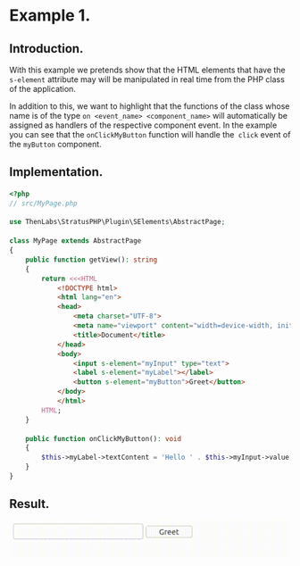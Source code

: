 
# Example 1.

## Introduction.

With this example we pretends show that the HTML elements that have the `s-element` attribute may will be manipulated in real time from the PHP class of the application.

In addition to this, we want to highlight that the functions of the class whose name is of the type `on <event_name> <component_name>` will automatically be assigned as handlers of the respective component event. In the example you can see that the `onClickMyButton` function will handle the` click` event of the `myButton` component.

## Implementation.

```php
<?php
// src/MyPage.php

use ThenLabs\StratusPHP\Plugin\SElements\AbstractPage;

class MyPage extends AbstractPage
{
    public function getView(): string
    {
        return <<<HTML
            <!DOCTYPE html>
            <html lang="en">
            <head>
                <meta charset="UTF-8">
                <meta name="viewport" content="width=device-width, initial-scale=1.0">
                <title>Document</title>
            </head>
            <body>
                <input s-element="myInput" type="text">
                <label s-element="myLabel"></label>
                <button s-element="myButton">Greet</button>
            </body>
            </html>
        HTML;
    }

    public function onClickMyButton(): void
    {
        $this->myLabel->textContent = 'Hello ' . $this->myInput->value;
    }
}
```

## Result.

![](result.gif)